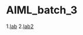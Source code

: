 # AIML_batch_3
1.[lab](https://github.com/vyshnavi-05/AIML_batch_3/blob/main/assignment2.ipynb)
2.[lab2](https://github.com/vyshnavi-05/AIML_batch_3/blob/main/assignment3.ipynb)
